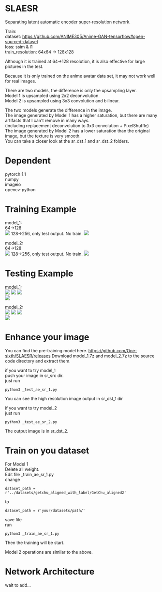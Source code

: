 # SLAESR
Separating latent automatic encoder super-resolution network.  

Train:  
dataset: https://github.com/ANIME305/Anime-GAN-tensorflow#open-sourced-dataset  
loss: ssim & l1  
train_resolution: 64x64 -> 128x128  

Although it is trained at 64->128 resolution, it is also effective for large pictures in the test.  

Because it is only trained on the anime avatar data set, it may not work well for real images.  

There are two models, the difference is only the upsampling layer.  
Model 1 is upsampled using 2x2 deconvolution.  
Model 2 is upsampled using 3x3 convolution and bilinear.  

The two models generate the difference in the image.  
The image generated by Model 1 has a higher saturation, but there are many artifacts that I can't remove in many ways.  
(including replacement deconvolution to 3x3 convolution + PixelShuffle)  
The image generated by Model 2 has a lower saturation than the original image, but the texture is very smooth.  
You can take a closer look at the sr_dst_1 and sr_dst_2 folders.  

# Dependent
pytorch 1.1  
numpy  
imageio  
opencv-python  

# Training Example

model_1:  
64->128  
![](https://github.com/One-sixth/SLAESR/blob/master/samples_1/test_32100.jpg)
128->256, only test output. No train.
![](https://github.com/One-sixth/SLAESR/blob/master/samples_1/test_32100_SR.jpg)

model_2:  
64->128  
![](https://github.com/One-sixth/SLAESR/blob/master/samples_2/test_41400.jpg)
128->256, only test output. No train.
![](https://github.com/One-sixth/SLAESR/blob/master/samples_2/test_41400_SR.jpg)

# Testing Example

model_1:  
![](https://github.com/One-sixth/SLAESR/blob/master/sr_dst_1/1.png)
![](https://github.com/One-sixth/SLAESR/blob/master/sr_dst_1/2.png)
![](https://github.com/One-sixth/SLAESR/blob/master/sr_dst_1/3.png)  
![](https://github.com/One-sixth/SLAESR/blob/master/sr_dst_1/%E5%B0%86%E6%89%80%E6%9C%89%E7%9A%84%E6%AD%8C%E7%8C%AE%E7%BB%99%E6%9C%AA%E6%9D%A5%E7%9A%84%E4%BD%A0.png)

model_2:  
![](https://github.com/One-sixth/SLAESR/blob/master/sr_dst_2/1.png)
![](https://github.com/One-sixth/SLAESR/blob/master/sr_dst_2/2.png)
![](https://github.com/One-sixth/SLAESR/blob/master/sr_dst_2/3.png)  
![](https://github.com/One-sixth/SLAESR/blob/master/sr_dst_2/%E5%B0%86%E6%89%80%E6%9C%89%E7%9A%84%E6%AD%8C%E7%8C%AE%E7%BB%99%E6%9C%AA%E6%9D%A5%E7%9A%84%E4%BD%A0.png)


# Enhance your image
You can find the pre-training model here.
https://github.com/One-sixth/SLAESR/releases
Download model_1.7z and model_2.7z to the source code directory and extract them.

if you want to try model_1  
push your image in sr_src dir.  
just run  
```
python3 _test_ae_sr_1.py
```
You can see the high resolution image output in sr_dst_1 dir  

if you want to try model_2  
just run  
```
python3 _test_ae_sr_2.py
```
The output image is in sr_dst_2.  


# Train on you dataset
For Model 1  
Delete all weight.  
Edit file _train_ae_sr_1.py  
change  
```
dataset_path = r'../datasets/getchu_aligned_with_label/GetChu_aligned2'
```
to  
```
dataset_path = r'your/datasets/path/'
```
save file  
run  
```
python3 _train_ae_sr_1.py  
```
Then the training will be start.  

Model 2 operations are similar to the above.  

# Network Architecture
wait to add...  

